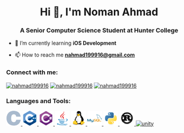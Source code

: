 <h1 align="center">Hi 👋, I'm Noman Ahmad</h1>
<h3 align="center">A Senior Computer Science Student at Hunter College</h3>

- 🌱 I’m currently learning **iOS Development**

- 📫 How to reach me **nahmad199916@gmail.com**

<h3 align="left">Connect with me:</h3>
<p align="left">
<a href="https://linkedin.com/in/nahmad199916" target="blank"><img align="center" src="https://cdn.jsdelivr.net/npm/simple-icons@3.0.1/icons/linkedin.svg" alt="nahmad199916" height="30" width="40" /></a>
<a href="https://www.hackerrank.com/nahmad199916" target="blank"><img align="center" src="https://cdn.jsdelivr.net/npm/simple-icons@3.0.1/icons/hackerrank.svg" alt="nahmad199916" height="30" width="40" /></a>
<a href="https://www.leetcode.com/nahmad199916" target="blank"><img align="center" src="https://cdn.jsdelivr.net/npm/simple-icons@3.0.1/icons/leetcode.svg" alt="nahmad199916" height="30" width="40" /></a>
</p>

<h3 align="left">Languages and Tools:</h3>
<p align="left"> <a href="https://www.cprogramming.com/" target="_blank"> <img src="https://raw.githubusercontent.com/devicons/devicon/master/icons/c/c-original.svg" alt="c" width="40" height="40"/> </a> <a href="https://www.w3schools.com/cpp/" target="_blank"> <img src="https://raw.githubusercontent.com/devicons/devicon/master/icons/cplusplus/cplusplus-original.svg" alt="cplusplus" width="40" height="40"/> </a> <a href="https://www.w3schools.com/cs/" target="_blank"> <img src="https://raw.githubusercontent.com/devicons/devicon/master/icons/csharp/csharp-original.svg" alt="csharp" width="40" height="40"/> </a> <a href="https://www.java.com" target="_blank"> <img src="https://raw.githubusercontent.com/devicons/devicon/master/icons/java/java-original.svg" alt="java" width="40" height="40"/> </a> <a href="https://www.linux.org/" target="_blank"> <img src="https://raw.githubusercontent.com/devicons/devicon/master/icons/linux/linux-original.svg" alt="linux" width="40" height="40"/> </a> <a href="https://www.mysql.com/" target="_blank"> <img src="https://raw.githubusercontent.com/devicons/devicon/master/icons/mysql/mysql-original-wordmark.svg" alt="mysql" width="40" height="40"/> </a> <a href="https://www.python.org" target="_blank"> <img src="https://raw.githubusercontent.com/devicons/devicon/master/icons/python/python-original.svg" alt="python" width="40" height="40"/> </a> <a href="https://www.rust-lang.org" target="_blank"> <img src="https://raw.githubusercontent.com/devicons/devicon/master/icons/rust/rust-plain.svg" alt="rust" width="40" height="40"/> </a> <a href="https://unity.com/" target="_blank"> <img src="https://www.vectorlogo.zone/logos/unity3d/unity3d-icon.svg" alt="unity" width="40" height="40"/> </a> </p>
